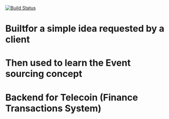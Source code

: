 [![Build Status](https://travis-ci.com/diotsa/smart-coin-backend.svg?token=ivjeJSwxapf2FZkPt3UE&branch=refactoring-to-ddd)](https://travis-ci.com/diotsa/smart-coin-backend)
# Builtfor a simple idea requested by a client
# Then used to learn the Event sourcing concept
# Backend for Telecoin (Finance Transactions System)
